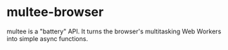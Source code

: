 # multee-browser
multee is a "battery" API. It turns the browser's multitasking Web Workers into simple async functions.

